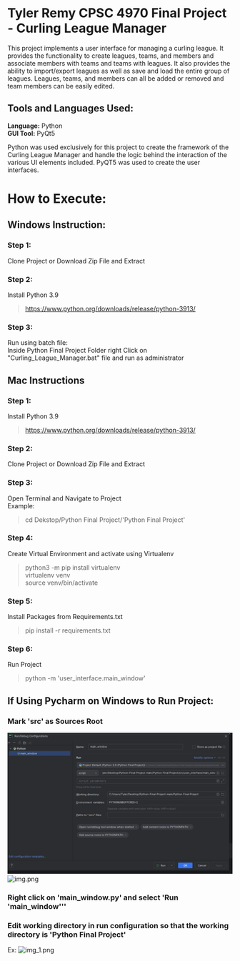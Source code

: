 # Tyler Remy CPSC 4970 Final Project - Curling League Manager
This project implements a user interface for managing a curling league. It provides the functionality to create leagues, teams, and members and associate members with teams and teams with leagues. 
It also provides the ability to import/export leagues as well as save and load the entire group of leagues. Leagues, teams, and members can all be added or removed and team members can be easily edited.

## Tools and Languages Used:

**Language:** Python</br>
**GUI Tool:** PyQt5

Python was used exclusively for this project to create the framework of the Curling League Manager and handle the logic behind the interaction of the various UI elements included. PyQT5 was used to create the user interfaces.

# How to Execute:
## Windows Instruction:

### Step 1:
Clone Project or Download Zip File and Extract

### Step 2:
Install Python 3.9
>https://www.python.org/downloads/release/python-3913/

### Step 3:
Run using batch file:</br>
Inside Python Final Project Folder right Click on "Curling_League_Manager.bat" file and run as administrator


## Mac Instructions

### Step 1:
Install Python 3.9
>https://www.python.org/downloads/release/python-3913/

### Step 2:
Clone Project or Download Zip File and Extract

### Step 3:
Open Terminal and Navigate to Project</br>
Example:
> cd Dekstop/Python Final Project/'Python Final Project'

### Step 4:
Create Virtual Environment and activate using Virtualenv
>python3 -m pip install virtualenv</br>
>virtualenv venv</br>
>source venv/bin/activate

### Step 5:
Install Packages from Requirements.txt
>pip install -r requirements.txt

### Step 6:
Run Project
> python -m 'user_interface.main_window'

## If Using Pycharm on Windows to Run Project:

### Mark 'src' as Sources Root
![img.png](https://github.com/tyremy/Python-Final-Project/blob/main/Python%20Final%20Project/how_to_images/change_working_directory.png)
![img.png]()

### Right click on 'main_window.py' and select 'Run 'main_window'''

### Edit working directory in run configuration so that the working directory is 'Python Final Project'
Ex:
![img_1.png](img_1.png)


